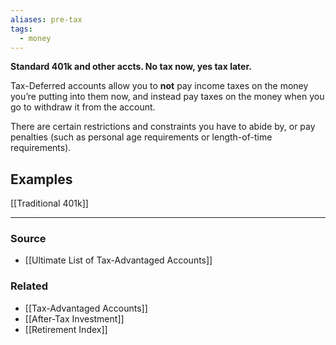 ```yaml
---
aliases: pre-tax
tags:
  - money
---
```

**Standard 401k and other accts. No tax now, yes tax later.**

Tax-Deferred accounts allow you to **not** pay income taxes on the money you’re putting into them now, and instead pay taxes on the money when you go to withdraw it from the account. 

There are certain restrictions and constraints you have to abide by, or pay penalties (such as personal age requirements or length-of-time requirements). 

## Examples

[[Traditional 401k]] 

---

### Source
- [[Ultimate List of Tax-Advantaged Accounts]]

### Related
- [[Tax-Advantaged Accounts]] 
- [[After-Tax Investment]] 
- [[Retirement Index]]
